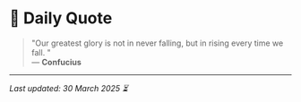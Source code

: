 # 📜 Daily Quote

> "Our greatest glory is not in never falling, but in rising every time we fall. "  
> — **Confucius**

---

_Last updated: 30 March 2025 ⏳_
